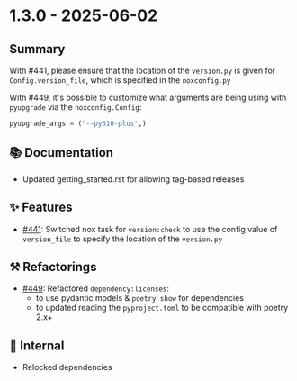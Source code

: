 # 1.3.0 - 2025-06-02

## Summary

With #441, please ensure that the location of the `version.py` is given for `Config.version_file`,
which is specified in the `noxconfig.py`

With #449, it's possible to customize what arguments are being using with `pyupgrade`
via the `noxconfig.Config`:
```python
pyupgrade_args = ("--py310-plus",)
```

## 📚 Documentation
* Updated getting_started.rst for allowing tag-based releases

## ✨ Features

* [#441](https://github.com/exasol/python-toolbox/issues/441): Switched nox task for `version:check` to use the config value of `version_file` to specify the location of the `version.py`

## ⚒️ Refactorings

* [#449](https://github.com/exasol/python-toolbox/issues/449): Refactored `dependency:licenses`:
    * to use pydantic models & `poetry show` for dependencies
    * to updated reading the `pyproject.toml` to be compatible with poetry 2.x+

## 🔩 Internal

* Relocked dependencies
